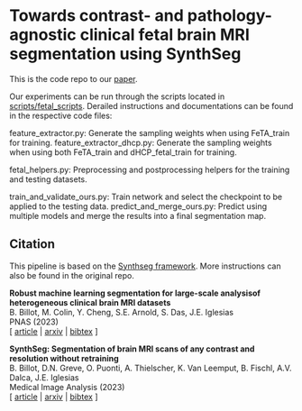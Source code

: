# Towards contrast- and pathology-agnostic clinical fetal brain MRI segmentation using SynthSeg
This is the code repo to our [paper](https://arxiv.org/abs/2504.10244). 

Our experiments can be run through the scripts located in [scripts/fetal_scripts](https://github.com/ZiyaoShang/synthseg-for-clinical-fetal-brains/tree/main/scripts/fetal_scripts). Derailed instructions and documentations can be found in the respective code files:

feature_extractor.py: Generate the sampling weights when using FeTA_train for training. 
feature_extractor_dhcp.py: Generate the sampling weights when using both FeTA_train and dHCP_fetal_train for training.

fetal_helpers.py: Preprocessing and postprocessing helpers for the training and testing datasets.

train_and_validate_ours.py: Train network and select the checkpoint to be applied to the testing data. 
predict_and_merge_ours.py: Predict using multiple models and merge the results into a final segmentation map.  

## Citation
This pipeline is based on the [Synthseg framework](https://github.com/BBillot/SynthSeg). More instructions can also be found in the original repo.

**Robust machine learning segmentation for large-scale analysisof heterogeneous clinical brain MRI datasets** \
B. Billot, M. Colin, Y. Cheng, S.E. Arnold, S. Das, J.E. Iglesias \
PNAS (2023) \
[ [article](https://www.pnas.org/doi/full/10.1073/pnas.2216399120#bibliography) | [arxiv](https://arxiv.org/abs/2203.01969) | [bibtex](bibtex.bib) ]

**SynthSeg: Segmentation of brain MRI scans of any contrast and resolution without retraining** \
B. Billot, D.N. Greve, O. Puonti, A. Thielscher, K. Van Leemput, B. Fischl, A.V. Dalca, J.E. Iglesias \
Medical Image Analysis (2023) \
[ [article](https://www.sciencedirect.com/science/article/pii/S1361841523000506) | [arxiv](https://arxiv.org/abs/2107.09559) | [bibtex](bibtex.bib) ]

